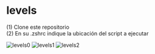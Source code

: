 # levels

(1) Clone este repositorio  
(2) En su .zshrc indique la ubicación del script a ejecutar

![levels0](https://user-images.githubusercontent.com/53159393/144648152-c3d4e408-0e6b-45fb-b7a7-04c3f6d38a05.png)
![levels1](https://user-images.githubusercontent.com/53159393/144648161-8bb18045-6a9c-4c95-8b4a-27a4d244d84e.png)
![levels2](https://user-images.githubusercontent.com/53159393/144648165-d495eb08-95cf-4604-9d23-048f31ce9ebe.png)
